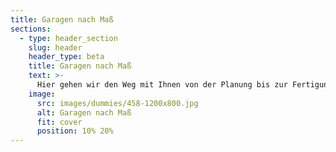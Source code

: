 ```yaml
---
title: Garagen nach Maß
sections:
  - type: header_section
    slug: header
    header_type: beta
    title: Garagen nach Maß
    text: >-
      Hier gehen wir den Weg mit Ihnen von der Planung bis zur Fertigung. Dabei lösen wir mit Ihnen jede technische Herausforderung und binden bestehende Pläne – zum Beispiel vom Architekten – gerne ein.
    image:
      src: images/dummies/458-1200x800.jpg
      alt: Garagen nach Maß
      fit: cover
      position: 10% 20%
---
```

